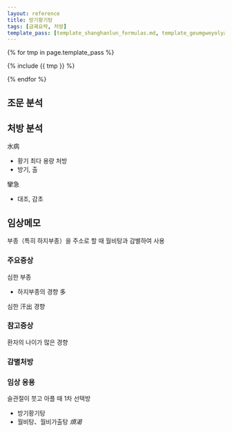 ```yaml
---
layout: reference
title: 방기황기탕
tags: [금궤요략, 처방]
template_pass: [template_shanghanlun_formulas.md, template_geumgweyolyag_formulas.md, template_etc_formulas.md]
---
```


{% for tmp in page.template_pass %}

{% include {{ tmp }} %}

{% endfor %}

## 조문 분석

## 처방 분석

水病
* 황기 최다 용량 처방
* 방기, 출

攣急
* 대조, 감초

## 임상메모

부종（특히 하지부종）을 주소로 할 때 월비탕과 감별하여 사용

### 주요증상

심한 부종
* 하지부종의 경향 多

심한 汗出 경향

### 참고증상

환자의 나이가 많은 경향

### 감별처방


### 임상 응용

슬관절이 붓고 아플 때 1차 선택방
* 방기황기탕 
* 월비탕、월비가출탕 _煩渴_
